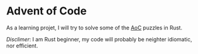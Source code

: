 # Advent of Code

As a learning projet, I will try to solve some of the [AoC](https://adventofcode.com/) puzzles in Rust. 

*Disclimer*: I am Rust beginner, my code will probably be neighter idiomatic, nor efficient.
